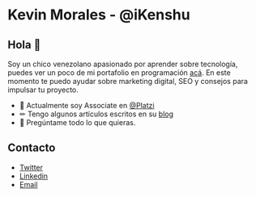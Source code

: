 # Kevin Morales - @iKenshu

## Hola 👋

Soy un chico venezolano apasionado por aprender sobre tecnología, puedes ver un poco de mi portafolio en programación [acá](https://kevinmorales.xyz/). En este momento te puedo ayudar sobre marketing digital, SEO y consejos para impulsar tu proyecto.

- 🚀 Actualmente soy Associate en [@Platzi](https://platzi.com)
- ✏ Tengo algunos artículos escritos en su [blog](https://platzi.com/blog/autores/iKenshu/)
- 💭 Pregúntame todo lo que quieras.

## Contacto

- [Twitter](https://twitter.com/ikenshu)
- [Linkedin](https://www.linkedin.com/in/ikenshu/)
- [Email](kenshumorales@gmail.com)
